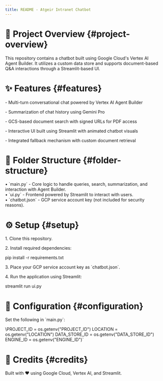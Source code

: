 ```yaml
---
title: README - Atgeir Intranet Chatbot
---
```


# 📌 Project Overview {#project-overview}

This repository contains a chatbot built using Google Cloud\'s Vertex AI
Agent Builder. It utilizes a custom data store and supports
document-based Q&A interactions through a Streamlit-based UI.

# ✨ Features {#features}

\- Multi-turn conversational chat powered by Vertex AI Agent Builder

\- Summarization of chat history using Gemini Pro

\- GCS-based document search with signed URLs for PDF access

\- Interactive UI built using Streamlit with animated chatbot visuals

\- Integrated fallback mechanism with custom document retrieval

# 📁 Folder Structure {#folder-structure}

• \`main.py\` - Core logic to handle queries, search, summarization, and
interaction with Agent Builder.  
• \`ui.py\` - Frontend powered by Streamlit to interact with users.  
• \`chatbot.json\` - GCP service account key (not included for security
reasons).

# ⚙️ Setup {#setup}

1\. Clone this repository.

2\. Install required dependencies:

pip install -r requirements.txt

3\. Place your GCP service account key as \`chatbot.json\`.

4\. Run the application using Streamlit:

streamlit run ui.py

# 🔧 Configuration {#configuration}

Set the following in \`main.py\`:

\PROJECT_ID = os.getenv("PROJECT_ID")
LOCATION = os.getenv("LOCATION")
DATA_STORE_ID = os.getenv("DATA_STORE_ID")
ENGINE_ID = os.getenv("ENGINE_ID")\`

# 🙌 Credits {#credits}

Built with ❤️ using Google Cloud, Vertex AI, and Streamlit.

